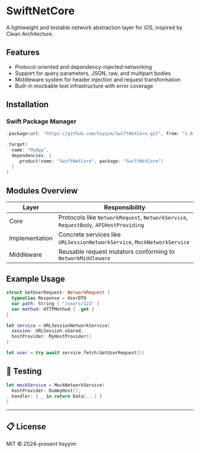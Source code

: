 # SwiftNetCore

A lightweight and testable network abstraction layer for iOS, inspired by Clean Architecture.

## Features

- Protocol-oriented and dependency-injected networking
- Support for query parameters, JSON, raw, and multipart bodies
- Middleware system for header injection and request transformation
- Built-in mockable test infrastructure with error coverage

## Installation

### Swift Package Manager

```swift
.package(url: "https://github.com/hsyyim/SwiftNetCore.git", from: "1.0.0")
```

```swift
.target(
  name: "MyApp",
  dependencies: [
    .product(name: "SwiftNetCore", package: "SwiftNetCore")
  ]
)
```

## Modules Overview

| Layer           | Responsibility                                                                          |
|----------------|-------------------------------------------------------------------------------------------|
| Core           | Protocols like `NetworkRequest`, `NetworkService`, `RequestBody`, `APIHostProviding`     |
| Implementation | Concrete services like `URLSessionNetworkService`, `MockNetworkService`                  |
| Middleware     | Reusable request mutators conforming to `NetworkMiddleware`                              |

## Example Usage

```swift
struct GetUserRequest: NetworkRequest {
  typealias Response = UserDTO
  var path: String { "/users/123" }
  var method: HTTPMethod { .get }
}
```

```swift
let service = URLSessionNetworkService(
  session: URLSession.shared,
  hostProvider: MyHostProvider()
)

let user = try await service.fetch(GetUserRequest())
```

## 🧪 Testing

```swift
let mockService = MockNetworkService(
  hostProvider: DummyHost(),
  handler: { _ in return Data(...) }
)
```

---

## 📋 License

MIT © 2024-present hsyyim
